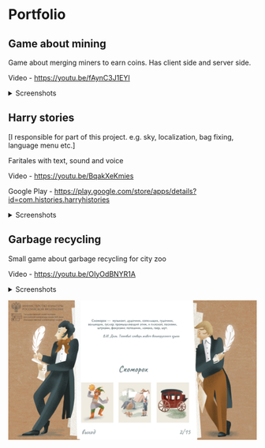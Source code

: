 # Portfolio

## Game about mining
Game about merging miners to earn coins. Has client side and server side.

Video - https://youtu.be/fAynC3J1EYI

<details>
  <summary>Screenshots</summary>
  
  ![Gameplay](Game%20about%20mining/1.png)
  
  ![Gameplay](Game%20about%20mining/2.png)
  
  ![Gameplay](Game%20about%20mining/3.png)
  
</details>

## Harry stories
\[I responsible for part of this project. e.g. sky, localization, bag fixing, language menu etc.]

Faritales with text, sound and voice

Video - https://youtu.be/BqakXeKmies

Google Play - https://play.google.com/store/apps/details?id=com.histories.harryhistories

<details>
  <summary>Screenshots</summary>
  
  ![Gameplay](Harry%20stories/1.png)
  
  ![Gameplay](Harry%20stories/2.png)
  
  ![Gameplay](Harry%20stories/3.png)
  
  ![Gameplay](Harry%20stories/4.png)
  
</details>

## Garbage recycling
Small game about garbage recycling for city zoo

Video - https://youtu.be/OIyOdBNYR1A

<details>
  <summary>Screenshots</summary>
  
  ![Gameplay](Garbage%20recycling/1.png)
  
  ![Gameplay](Garbage%20recycling/2.png)
  
  ![Gameplay](Garbage%20recycling/3.png)
  
</details>
  
  ![Gameplay](Pushkin%20and%20Dal/4.png)
  
</details>
